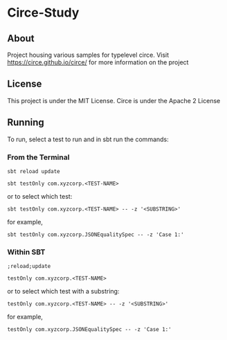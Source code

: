 # Circe-Study

## About

Project housing various samples for typelevel circe. Visit https://circe.github.io/circe/ for more information on the project

## License

This project is under the MIT License.  Circe is under the Apache 2 License

## Running

To run, select a test to run and in sbt run the commands:

### From the Terminal

`sbt reload update`

`sbt testOnly com.xyzcorp.<TEST-NAME>`

or to select which test:

`sbt testOnly com.xyzcorp.<TEST-NAME> -- -z '<SUBSTRING>'`

for example,

`sbt testOnly com.xyzcorp.JSONEqualitySpec -- -z 'Case 1:'`

### Within SBT

`;reload;update`

`testOnly com.xyzcorp.<TEST-NAME>`

or to select which test with a substring:

`testOnly com.xyzcorp.<TEST-NAME> -- -z '<SUBSTRING>'`

for example,

`testOnly com.xyzcorp.JSONEqualitySpec -- -z 'Case 1:'`
